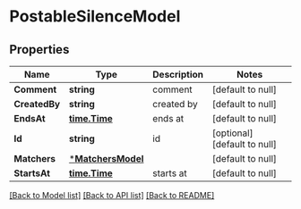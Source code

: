 # PostableSilenceModel

## Properties
Name | Type | Description | Notes
------------ | ------------- | ------------- | -------------
**Comment** | **string** | comment | [default to null]
**CreatedBy** | **string** | created by | [default to null]
**EndsAt** | [**time.Time**](time.Time.md) | ends at | [default to null]
**Id** | **string** | id | [optional] [default to null]
**Matchers** | [***MatchersModel**](matchers.md) |  | [default to null]
**StartsAt** | [**time.Time**](time.Time.md) | starts at | [default to null]

[[Back to Model list]](../README.md#documentation-for-models) [[Back to API list]](../README.md#documentation-for-api-endpoints) [[Back to README]](../README.md)


